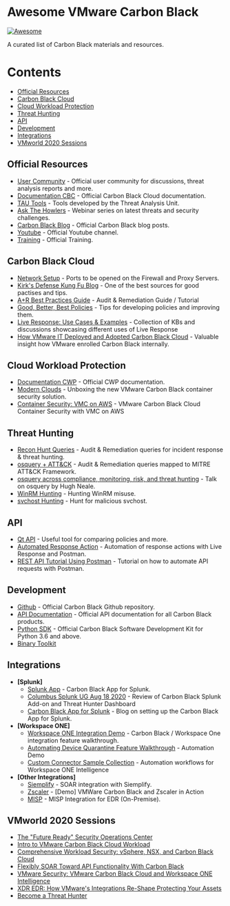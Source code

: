 # Awesome VMware Carbon Black 
[![Awesome](https://awesome.re/badge.svg)](https://awesome.re)

A curated list of Carbon Black materials and resources.

# Contents
- [Official Resources](#official-resources)
- [Carbon Black Cloud](#carbon-black-cloud)
- [Cloud Workload Protection](#cloud-workload-protection)
- [Threat Hunting](#threat-hunting)
- [API](#api)
- [Development](#development)
- [Integrations](#integrations)
- [VMworld 2020 Sessions](#vmworld-2020-sessions)


## Official Resources 
- [User Community](https://community.carbonblack.com/) - Official user community for discussions, threat analysis reports and more.
- [Documentation CBC](https://docs-staging.vmware.com/en/VMware-Carbon-Black-Cloud/services/carbon-black-cloud-user-guide/GUID-E55A92B9-B0C8-481E-97A0-61B997F4EAD3.html) - Official Carbon Black Cloud documentation.
- [TAU Tools](https://github.com/carbonblack/tau-tools) - Tools developed by the Threat Analysis Unit.
- [Ask The Howlers](https://www.carbonblack.com/resources/ask-the-howlers/) - Webinar series on latest threats and security challenges.
- [Carbon Black Blog](https://www.carbonblack.com/blog/) - Official Carbon Black blog posts.
- [Youtube](https://www.youtube.com/c/Carbonblack-Incorporated/) - Official Youtube channel.
- [Training](https://www.carbonblack.com/training/) - Official Training.

## Carbon Black Cloud
- [Network Setup](https://community.carbonblack.com/t5/Knowledge-Base/Carbon-Black-Cloud-What-Ports-must-be-opened-on-the-Firewall-and/ta-p/36295) - Ports to be opened on the Firewall and Proxy Servers.
- [Kirk's Defense Kung Fu Blog](https://community.carbonblack.com/t5/Endpoint-Standard-Documents/Kirk-s-Defense-Kung-Fu-Blog/ta-p/67558) - One of the best sources for good pactises and tips.
- [A+R Best Practices Guide](https://community.carbonblack.com/t5/Audit-and-Remediation-Documents/Audit-and-Remediation-Best-Practices-Guide/ta-p/102685) - Audit & Remediation Guide / Tutorial
- [Good, Better, Best Policies](https://community.carbonblack.com/t5/Endpoint-Standard-Discussions/Endpoint-Standard-Achieving-Good-Better-and-Best-Policies/m-p/40957/highlight/true#M3832) - Tips for developing policies and improving them.
- [Live Response: Use Cases & Examples](https://community.carbonblack.com/t5/Best-Practices/Live-Response-Use-Cases-and-Examples/gpm-p/80004) - Collection of KBs and discussions showcasing different uses of Live Response
- [How VMware IT Deployed and Adopted Carbon Black Cloud](https://www.youtube.com/watch?v=VDrxddC3uHg&t=990s) - Valuable insight how VMware enrolled Carbon Black internally. 

## Cloud Workload Protection
- [Documentation CWP](https://docs-staging.vmware.com/en/VMware-Carbon-Black-Cloud-Workload/index.html) - Official CWP documentation.
- [Modern Clouds](https://modernclouds.blog/2021/01/19/unboxing-the-new-carbon-black-container-security-solution/) - Unboxing the new VMware Carbon Black container security solution.
- [Container Security: VMC on AWS](https://www.securefever.com/blog/vmware-carbon-black-cloud-container-security-with-vmc-on-aws) - VMware Carbon Black Cloud Container Security with VMC on AWS

## Threat Hunting
- [Recon Hunt Queries](https://rhq.reconinfosec.com/) - Audit & Remediation queries for incident response & threat hunting.
- [osquery + ATT&CK](https://github.com/teoseller/osquery-attck) - Audit & Remediation queries mapped to MITRE ATT&CK Framework.
- [osquery across compliance, monitoring, risk, and threat hunting](https://www.youtube.com/watch?v=zQFXLm-SweY&t=5s) - Talk on osquery by Hugh Neale.
- [WinRM Hunting](https://community.carbonblack.com/t5/Threat-Research-Docs/WinRM-Threat-Hunting-Part-1/ta-p/88100) - Hunting WinRM misuse.
- [svchost Hunting](https://community.carbonblack.com/t5/Threat-Research-Docs/Basic-Primer-on-SVCHOST-Threat-Hunting-Queries/ta-p/90099) - Hunt for malicious svchost.

## API
- [Qt API](https://github.com/slist/cbapi-qt-demo) - Useful tool for comparing policies and more.
- [Automated Response Action](https://community.carbonblack.com/t5/Developer-Relations-Docs/PSC-LiveResponse-Via-Postman-Example-Automated-Response-Actions/ta-p/89567) - Automation of response actions with Live Response and Postman. 
- [REST API Tutorial Using Postman](https://developer.carbonblack.com/2018/05/cb-defense-rest-api-tutorial-using-postman/) - Tutorial on how to automate API requests with Postman.

## Development
- [Github](https://github.com/carbonblack) - Official Carbon Black Github repository.
- [API Documentation](https://developer.carbonblack.com/) - Official API documentation for all Carbon Black products.
- [Python SDK](https://github.com/carbonblack/carbon-black-cloud-sdk-python) - Official Carbon Black Software Development Kit for Python 3.6 and above.
- [Binary Toolkit](https://github.com/carbonblack/cbc-binary-toolkit)

## Integrations
- **[Splunk]**
  - [Splunk App](https://splunkbase.splunk.com/app/5332/) - Carbon Black App for Splunk. 
  - [Columbus Splunk UG Aug 18 2020](https://www.youtube.com/watch?v=jnvmb5pqnxI) - Review of Carbon Black Splunk Add-on and Threat Hunter Dashboard
  - [Carbon Black App for Splunk](https://www.securefever.com/blog/carbon-black-app-for-splunk) - Blog on setting up the Carbon Black App for Splunk.
- **[Workspace ONE]**
  - [Workspace ONE Integration Demo](https://www.youtube.com/watch?v=bAZIxhkuJhU&t=189s) - Carbon Black / Workspace One integration feature walkthrough.
  - [Automating Device Quarantine Feature Walkthrough](https://www.youtube.com/watch?v=bAZIxhkuJhU) - Automation Demo
  - [Custom Connector Sample Collection](https://github.com/vmware-samples/euc-samples/tree/master/Intelligence-Samples/Custom%20Connectors/CarbonBlack) - Automation workflows for Workspace ONE Intelligence
- **[Other Integrations]**
  - [Siemplify](https://www.siemplify.co/partners/carbon-black/) - SOAR integration with Siemplify.
  - [Zscaler](https://www.youtube.com/watch?v=dfF-JPmlaXA&t=1s) - [Demo] VMWare Carbon Black and Zscaler in Action
  - [MISP](https://github.com/eCrimeLabs/MISP2CbR) - MISP Integration for EDR (On-Premise).

## VMworld 2020 Sessions
- [The "Future Ready" Security Operations Center](https://www.vmworld.com/en/video-library/video-landing.html?sessionid=1596071231908001rlwZ)
- [Intro to VMware Carbon Black Cloud Workload](https://www.vmworld.com/en/video-library/video-landing.html?sessionid=1591280213246001WZKr)
- [Comprehensive Workload Security: vSphere, NSX, and Carbon Black Cloud](https://www.vmworld.com/en/video-library/video-landing.html?sessionid=1591280408543001VI9S)
- [Flexibly SOAR Toward API Functionality With Carbon Black](https://www.vmworld.com/en/video-library/video-landing.html?sessionid=1585033737089001NaRI)
- [VMware Security: VMware Carbon Black Cloud and Workspace ONE Intelligence](https://www.vmworld.com/en/video-library/video-landing.html?sessionid=1584621522711001DIlS)
- [XDR EDR: How VMware's Integrations Re-Shape Protecting Your Assets](https://www.vmworld.com/en/video-library/video-landing.html?sessionid=1596214249540001Eav9)
- [Become a Threat Hunter](https://www.vmworld.com/en/video-library/video-landing.html?sessionid=1591217036405001PNXo)
